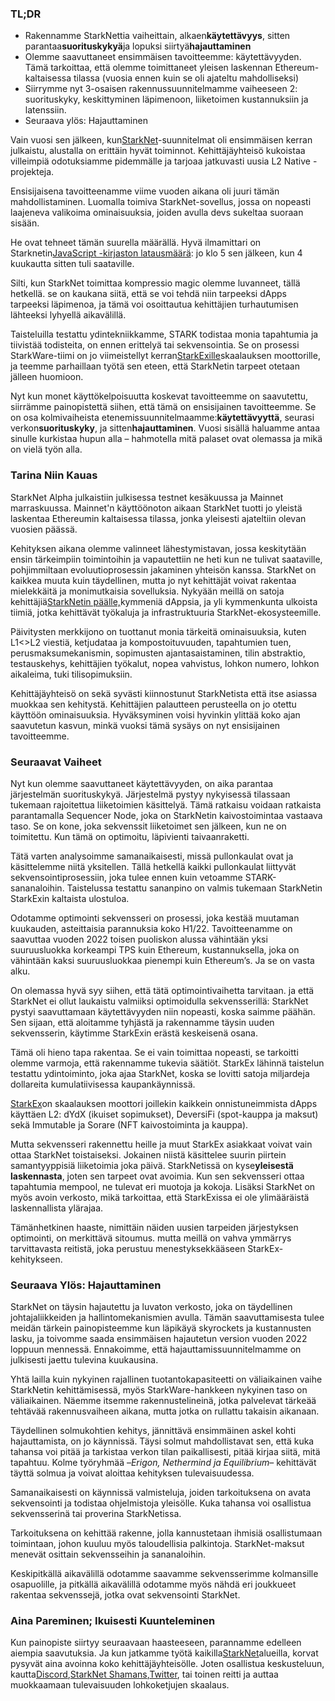 ### TL;DR

* Rakennamme StarkNettia vaiheittain, alkaen**käytettävyys**, sitten parantaa**suorituskykyä**ja lopuksi siirtyä**hajauttaminen**
* Olemme saavuttaneet ensimmäisen tavoitteemme: käytettävyyden. Tämä tarkoittaa, että olemme toimittaneet yleisen laskennan Ethereum-kaltaisessa tilassa (vuosia ennen kuin se oli ajateltu mahdolliseksi)
* Siirrymme nyt 3-osaisen rakennussuunnitelmamme vaiheeseen 2: suorituskyky, keskittyminen läpimenoon, liiketoimen kustannuksiin ja latenssiin.
* Seuraava ylös: Hajauttaminen

Vain vuosi sen jälkeen, kun[StarkNet](https://starknet.io/)-suunnitelmat oli ensimmäisen kerran julkaistu, alustalla on erittäin hyvät toiminnot. Kehittäjäyhteisö kukoistaa villeimpiä odotuksiamme pidemmälle ja tarjoaa jatkuvasti uusia L2 Native -projekteja.

Ensisijaisena tavoitteenamme viime vuoden aikana oli juuri tämän mahdollistaminen. Luomalla toimiva StarkNet-sovellus, jossa on nopeasti laajeneva valikoima ominaisuuksia, joiden avulla devs sukeltaa suoraan sisään.

He ovat tehneet tämän suurella määrällä. Hyvä ilmamittari on Starknetin[JavaScript -kirjaston latausmäärä](https://www.starknetjs.com/): jo klo 5 sen jälkeen, kun 4 kuukautta sitten tuli saataville.

Silti, kun StarkNet toimittaa kompressio magic olemme luvanneet, tällä hetkellä. se on kaukana siitä, että se voi tehdä niin tarpeeksi dApps tarpeeksi läpimenoa, ja tämä voi osoittautua kehittäjien turhautumisen lähteeksi lyhyellä aikavälillä.

Taisteluilla testattu ydintekniikkamme, STARK todistaa monia tapahtumia ja tiivistää todisteita, on ennen erittelyä tai sekvensointia. Se on prosessi StarkWare-tiimi on jo viimeistellyt kerran[StarkExille](https://starkware.co/starkex/)skaalauksen moottorille, ja teemme parhaillaan työtä sen eteen, että StarkNetin tarpeet otetaan jälleen huomioon.

Nyt kun monet käyttökelpoisuutta koskevat tavoitteemme on saavutettu, siirrämme painopistettä siihen, että tämä on ensisijainen tavoitteemme. Se on osa kolmivaiheista etenemissuunnitelmaamme:**käytettävyyttä**, seurasi verkon**suorituskyky**, ja sitten**hajauttaminen**. Vuosi sisällä haluamme antaa sinulle kurkistaa hupun alla – hahmotella mitä palaset ovat olemassa ja mikä on vielä työn alla.

### Tarina Niin Kauas

StarkNet Alpha julkaistiin julkisessa testnet kesäkuussa ja Mainnet marraskuussa. Mainnet'n käyttöönoton aikaan StarkNet tuotti jo yleistä laskentaa Ethereumin kaltaisessa tilassa, jonka yleisesti ajateltiin olevan vuosien päässä.

Kehityksen aikana olemme valinneet lähestymistavan, jossa keskitytään ensin tärkeimpiin toimintoihin ja vapautettiin ne heti kun ne tulivat saataville, pohjimmiltaan evoluutioprosessin jakaminen yhteisön kanssa. StarkNet on kaikkea muuta kuin täydellinen, mutta jo nyt kehittäjät voivat rakentaa mielekkäitä ja monimutkaisia sovelluksia. Nykyään meillä on satoja kehittäjiä[StarkNetin päälle,](https://starkware.notion.site/Projects-Building-on-StarkNet-a33dee55778a4515a9be9bdae02ee682)kymmeniä dAppsia, ja yli kymmenkunta ulkoista tiimiä, jotka kehittävät työkaluja ja infrastruktuuria StarkNet-ekosysteemille.

Päivitysten merkkijono on tuottanut monia tärkeitä ominaisuuksia, kuten L1<>L2 viestiä, ketjudataa ja kompostoituvuuden, tapahtumien tuen, perusmaksumekanismin, sopimusten ajantasaistaminen, tilin abstraktio, testauskehys, kehittäjien työkalut, nopea vahvistus, lohkon numero, lohkon aikaleima, tuki tilisopimuksiin.

Kehittäjäyhteisö on sekä syvästi kiinnostunut StarkNetista että itse asiassa muokkaa sen kehitystä. Kehittäjien palautteen perusteella on jo otettu käyttöön ominaisuuksia. Hyväksyminen voisi hyvinkin ylittää koko ajan saavutetun kasvun, minkä vuoksi tämä sysäys on nyt ensisijainen tavoitteemme.

### Seuraavat Vaiheet

Nyt kun olemme saavuttaneet käytettävyyden, on aika parantaa järjestelmän suorituskykyä. Järjestelmä pystyy nykyisessä tilassaan tukemaan rajoitettua liiketoimien käsittelyä. Tämä ratkaisu voidaan ratkaista parantamalla Sequencer Node, joka on StarkNetin kaivostoimintaa vastaava taso. Se on kone, joka sekvenssit liiketoimet sen jälkeen, kun ne on toimitettu. Kun tämä on optimoitu, läpivienti taivaanraketti.

Tätä varten analysoimme samanaikaisesti, missä pullonkaulat ovat ja käsittelemme niitä yksitellen. Tällä hetkellä kaikki pullonkaulat liittyvät sekvensointiprosessiin, joka tulee ennen kuin vetoamme STARK-sananaloihin. Taistelussa testattu sananpino on valmis tukemaan StarkNetin StarkExin kaltaista ulostuloa.

Odotamme optimointi sekvensseri on prosessi, joka kestää muutaman kuukauden, asteittaisia parannuksia koko H1/22. Tavoitteenamme on saavuttaa vuoden 2022 toisen puoliskon alussa vähintään yksi suuruusluokka korkeampi TPS kuin Ethereum, kustannuksella, joka on vähintään kaksi suuruusluokkaa pienempi kuin Ethereum’s. Ja se on vasta alku.

On olemassa hyvä syy siihen, että tätä optimointivaihetta tarvitaan. ja että StarkNet ei ollut laukaistu valmiiksi optimoidulla sekvensserillä: StarkNet pystyi saavuttamaan käytettävyyden niin nopeasti, koska saimme päähän. Sen sijaan, että aloitamme tyhjästä ja rakennamme täysin uuden sekvensserin, käytimme StarkExin erästä keskeisenä osana.

Tämä oli hieno tapa rakentaa. Se ei vain toimittaa nopeasti, se tarkoitti olemme varmoja, että rakennamme tukevia säätiöt. StarkEx lähinnä taistelun testattu ydintoiminto, joka ajaa StarkNet, koska se lovitti satoja miljardeja dollareita kumulatiivisessa kaupankäynnissä.

[StarkEx](https://starkware.co/starkex/)on skaalauksen moottori joillekin kaikkein onnistuneimmista dApps käyttäen L2: dYdX (ikuiset sopimukset), DeversiFi (spot-kauppa ja maksut) sekä Immutable ja Sorare (NFT kaivostoiminta ja kauppa).

Mutta sekvensseri rakennettu heille ja muut StarkEx asiakkaat voivat vain ottaa StarkNet toistaiseksi. Jokainen niistä käsittelee suurin piirtein samantyyppisiä liiketoimia joka päivä. StarkNetissä on kyse**yleisestä laskennasta**, joten sen tarpeet ovat avoimia. Kun sen sekvensseri ottaa tapahtumia mempool, ne tulevat eri muotoja ja kokoja. Lisäksi StarkNet on myös avoin verkosto, mikä tarkoittaa, että StarkExissa ei ole ylimääräistä laskennallista ylärajaa.

Tämänhetkinen haaste, nimittäin näiden uusien tarpeiden järjestyksen optimointi, on merkittävä sitoumus. mutta meillä on vahva ymmärrys tarvittavasta reitistä, joka perustuu menestyksekkääseen StarkEx-kehitykseen.

### Seuraava Ylös: Hajauttaminen

StarkNet on täysin hajautettu ja luvaton verkosto, joka on täydellinen johtajaliikkeiden ja hallintomekanismien avulla. Tämän saavuttamisesta tulee meidän tärkein painopisteemme kun läpikäyä skyrockets ja kustannusten lasku, ja toivomme saada ensimmäisen hajautetun version vuoden 2022 loppuun mennessä. Ennakoimme, että hajauttamissuunnitelmamme on julkisesti jaettu tulevina kuukausina.

Yhtä lailla kuin nykyinen rajallinen tuotantokapasiteetti on väliaikainen vaihe StarkNetin kehittämisessä, myös StarkWare-hankkeen nykyinen taso on väliaikainen. Näemme itsemme rakennustelineinä, jotka palvelevat tärkeää tehtävää rakennusvaiheen aikana, mutta jotka on rullattu takaisin aikanaan.

Täydellinen solmukohtien kehitys, jännittävä ensimmäinen askel kohti hajauttamista, on jo käynnissä. Täysi solmut mahdollistavat sen, että kuka tahansa voi pitää ja tarkistaa verkon tilan paikallisesti, pitää kirjaa siitä, mitä tapahtuu. Kolme työryhmää –*Erigon, Nethermind ja Equilibrium*– kehittävät täyttä solmua ja voivat aloittaa kehityksen tulevaisuudessa.

Samanaikaisesti on käynnissä valmisteluja, joiden tarkoituksena on avata sekvensointi ja todistaa ohjelmistoja yleisölle. Kuka tahansa voi osallistua sekvensserinä tai proverina StarkNetissa.

Tarkoituksena on kehittää rakenne, jolla kannustetaan ihmisiä osallistumaan toimintaan, johon kuuluu myös taloudellisia palkintoja. StarkNet-maksut menevät osittain sekvensseihin ja sananaloihin.

Keskipitkällä aikavälillä odotamme saavamme sekvensserimme kolmansille osapuolille, ja pitkällä aikavälillä odotamme myös nähdä eri joukkueet rakentaa sekvenssejä, jotka ovat sekvensointi StarkNet.

### Aina Pareminen; Ikuisesti Kuunteleminen

Kun painopiste siirtyy seuraavaan haasteeseen, parannamme edelleen aiempia saavutuksia. Ja kun jatkamme työtä kaikilla[StarkNet](https://starknet.io/)alueilla, korvat pysyvät aina avoinna koko kehittäjäyhteisölle. Joten osallistua keskusteluun, kautta[Discord](https://discord.com/invite/uJ9HZTUk2Y),[StarkNet Shamans](https://www.google.com/search?client=safari&rls=en&q=StarkNet+Shamans&ie=UTF-8&oe=UTF-8),[Twitter](https://twitter.com/Starknet_Intern), tai toinen reitti ja auttaa muokkaamaan tulevaisuuden lohkoketjujen skaalaus.